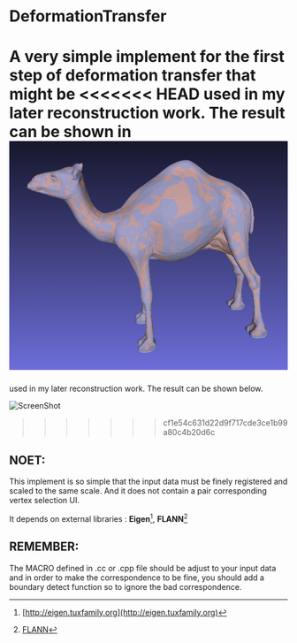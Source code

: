 DeformationTransfer
===================

A very simple implement for the first step of deformation transfer that might be
<<<<<<< HEAD
used in my later reconstruction work. The result can be shown in
![](./data/result.png)
=======
used in my later reconstruction work. The result can be shown below.

![ScreenShot](https://raw.github.com/JiaxiangZheng/DeformationTransfer/master/data/result.png)
>>>>>>> cf1e54c631d22d9f717cde3ce1b99a80c4b20d6c

NOET:
-------------------
This implement is so simple that the input data must be finely registered and
scaled to the same scale. And it does not contain a pair corresponding vertex
selection UI.

It depends on external libraries : **Eigen**[^1], **FLANN**[^2]

REMEMBER:
---------------------
The MACRO defined in .cc or .cpp file should be adjust to your input data and in
order to make the correspondence to be fine, you should add a boundary detect
function so to ignore the bad correspondence.


[^1]: [http://eigen.tuxfamily.org](http://eigen.tuxfamily.org)
[^2]: [FLANN](http://www.cs.ubc.ca/~mariusm/index.php/FLANN/FLANN)
